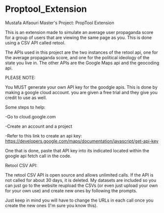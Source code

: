 # Proptool_Extension
Mustafa Alfaouri Master's Project: PropTool Extension

This is an extension made to simulate an average user propaganda score for a group of users that are viewing the same page as you. This is done using a CSV API called retool.

The APIs used in this project are the two instances of the retool api, one for the average propaganda score, and one for the political ideology of the state you live in. The other APIs are the Google Maps api and the geocoding api.

PLEASE NOTE:

You MUST generate your own API key for the goodgle apis. This is done by making a google cloud account. you are given a free trial and they give you credit to use as well.

Some steps to help: 

-Go to cloud.google.com

-Create an account and a project

-Refer to this link to create an api key: https://developers.google.com/maps/documentation/javascript/get-api-key

One that is done, paste that API key into its indicated located within the google api fetch call in the code.

Retool CSV API:

The retool CSV API is open source and allows unlimited calls. If the API is not called for about 30 days, it is deleted. My datasets are included so you can just go to the website reupload the CSVs (or even just upload your own for your own use) and create new ones by following the prompts.

Just keep in mind you will have to change the URLs in each call once you create the new ones (I'm sure you know this).


